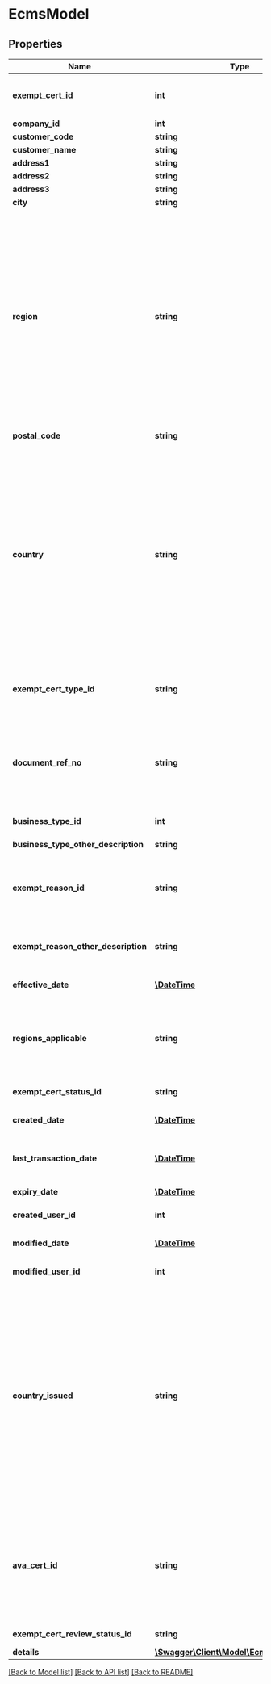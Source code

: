 # EcmsModel

## Properties
Name | Type | Description | Notes
------------ | ------------- | ------------- | -------------
**exempt_cert_id** | **int** | The calc_id associated with a certificate in CertCapture. | 
**company_id** | **int** | Company ID | 
**customer_code** | **string** | Customer code | 
**customer_name** | **string** | Customer name | [optional] 
**address1** | **string** | Address line 1 | [optional] 
**address2** | **string** | Address line 2 | [optional] 
**address3** | **string** | Address line 3 | [optional] 
**city** | **string** | City | [optional] 
**region** | **string** | Name or ISO 3166 code identifying the region within the country.                This field supports many different region identifiers:   * Two and three character ISO 3166 region codes   * Fully spelled out names of the region in ISO supported languages   * Common alternative spellings for many regions                For a full list of all supported codes and names, please see the Definitions API &#x60;ListRegions&#x60;. | 
**postal_code** | **string** | Postal code / zip code | [optional] 
**country** | **string** | Name or ISO 3166 code identifying the country.                This field supports many different country identifiers:   * Two character ISO 3166 codes   * Three character ISO 3166 codes   * Fully spelled out names of the country in ISO supported languages   * Common alternative spellings for many countries                For a full list of all supported codes and names, please see the Definitions API &#x60;ListCountries&#x60;. | 
**exempt_cert_type_id** | **string** | The type of exemption certificate. Permitted values are: Blanket and Single. | 
**document_ref_no** | **string** | Document Reference Number, in the case of single-use exemption certificates, the DocumentCode or PurchaseOrderNo to which the certificate should apply. | [optional] 
**business_type_id** | **int** | Business type the customer belongs to. | 
**business_type_other_description** | **string** | Other description for this business type | [optional] 
**exempt_reason_id** | **string** | Exempt reason associated with the certificate, coded by CustomerUsageType.  Example: A - Federal Government. | [optional] 
**exempt_reason_other_description** | **string** | Other description for exempt reason i.e. Populated on if exemptReasonId is &#39;L&#39; - Other. | [optional] 
**effective_date** | [**\DateTime**](\DateTime.md) | Effective date for this exempt certificate | [optional] 
**regions_applicable** | **string** | A list of applicable regions for this exempt certificate.                To list more than one applicable region, separate the list of region codes with commas. | 
**exempt_cert_status_id** | **string** | Status for this exempt certificate | 
**created_date** | [**\DateTime**](\DateTime.md) | Date when this exempt certificate was created | [optional] 
**last_transaction_date** | [**\DateTime**](\DateTime.md) | Date when last transaction with this exempt certificate happened | [optional] 
**expiry_date** | [**\DateTime**](\DateTime.md) | When this exempt certificate will expire | [optional] 
**created_user_id** | **int** | User that creates the certificate | [optional] 
**modified_date** | [**\DateTime**](\DateTime.md) | Date when this exempt certificate was modified | [optional] 
**modified_user_id** | **int** | Who modified this exempt certificate | [optional] 
**country_issued** | **string** | Name or ISO 3166 code identifying the country that issued this ECMS certificate.                This field supports many different country identifiers:   * Two character ISO 3166 codes   * Three character ISO 3166 codes   * Fully spelled out names of the country in ISO supported languages   * Common alternative spellings for many countries                For a full list of all supported codes and names, please see the Definitions API &#x60;ListCountries&#x60;. | 
**ava_cert_id** | **string** | If the certificate record was synced from an AvaTax Certs account(as opposed to being entered in ECMS directly),  the unique AvaTax Certs identifier for the certificate record. Usually same as the Id of a Certificate. | [optional] 
**exempt_cert_review_status_id** | **string** | Review status for this exempt certificate | [optional] 
**details** | [**\Swagger\Client\Model\EcmsDetailModel[]**](EcmsDetailModel.md) | Exempt Cert details | [optional] 

[[Back to Model list]](../README.md#documentation-for-models) [[Back to API list]](../README.md#documentation-for-api-endpoints) [[Back to README]](../README.md)



